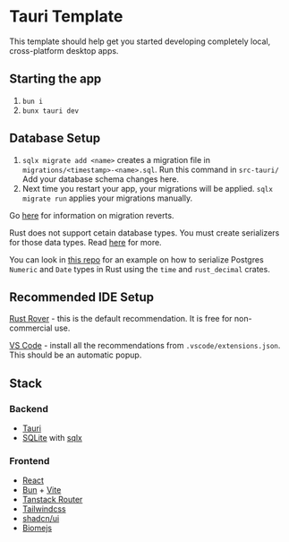 # Tauri Template

This template should help get you started developing completely local, cross-platform desktop apps.

## Starting the app

1. `bun i`
2. `bunx tauri dev`

## Database Setup

1. `sqlx migrate add <name>` creates a migration file in `migrations/<timestamp>-<name>.sql`. Run this command in `src-tauri/` Add your database schema changes here. 
2. Next time you restart your app, your migrations will be applied. `sqlx migrate run` applies your migrations manually. 

Go [here](https://github.com/launchbadge/sqlx/blob/main/sqlx-cli/README.md#reverting-migrations) for information on migration reverts.

Rust does not support cetain database types. You must create serializers for those data types.
Read [here](https://docs.rs/sqlx/latest/sqlx/sqlite/types/) for more.

You can look in [this repo](https://github.com/shouryan01/weekability/blob/main/src-tauri/src/db/schema.rs) for an example on how to serialize Postgres `Numeric` and `Date` types in Rust using the `time` and `rust_decimal` crates.

## Recommended IDE Setup

[Rust Rover](https://www.jetbrains.com/rust/) - this is the default recommendation. It is free for non-commercial use.

[VS Code](https://code.visualstudio.com/) - install all the recommendations from `.vscode/extensions.json`. This should be an automatic popup.

## Stack

### Backend
- [Tauri](http://tauri.app/)
- [SQLite](https://www.sqlite.org) with [sqlx](https://github.com/launchbadge/sqlx)

### Frontend
- [React](http://react.dev/)
- [Bun](https://bun.sh) + [Vite](https://vite.dev)
- [Tanstack Router](https://tanstack.com/router/latest)
- [Tailwindcss](https://tailwindcss.com)
- [shadcn/ui](https://ui.shadcn.com)
- [Biomejs](https://biomejs.dev)
